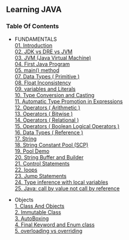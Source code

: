 ## Learning JAVA

### Table Of Contents
- FUNDAMENTALS<br>
  [01. Introduction](/docs/fundamentals/01.%20Introduction.md)<br>
  [02. JDK vs DRE vs JVM](/docs/fundamentals/02.%20JDKVsJREVsJVM.md)<br>
  [03. JVM (Java Virtual Machine)](/docs/fundamentals/03.%20JVM%20(%20Java%20Virtual%20Machine%20).md)<br>
  [04. First Java Program](/docs/fundamentals/04.%20First%20Java%20Program.md)<br>
  [05. main() method ](/docs/fundamentals/05.%20main()%20method.md)<br>
  [07. Data Types ( Primitive )](/docs/fundamentals/07.%20Data%20Types%20(%20Primitive%20).md)<br>
  [08. Float Inconsistency](/docs/fundamentals/08.%20Float%20Inconsistency.md)<br>
  [09. variables and Literals](/docs/fundamentals/09.%20variables%20and%20Literals.md)<br>
  [10. Type Conversion and Casting](/docs/fundamentals/10.%20Type%20Conversion%20and%20Casting.md)<br>
  [11. Automatic Type Promotion in Expressions](/docs/fundamentals/11.%20Automatic%20Type%20Promotion%20in%20Expressions.md)<br>
  [12. Operators ( Arithmetic )](/docs/fundamentals/12.%20Operators%20(%20Arithmetic%20).md)<br>
  [13. Operators ( Bitwise )](/docs/fundamentals/13.%20Operators%20(%20Bitwise%20).md)<br>
  [14. Operators ( Relational )](/docs/fundamentals/14.%20Operators%20(%20Relational%20).md)<br>
  [15. Operators ( Boolean Logical Operators )](/docs/fundamentals/15.%20Operators%20(%20Boolean%20Logical%20Operators%20).md)<br>
  [16.  Data Types ( Reference )](/docs/fundamentals/16.%20%20Data%20Types%20(%20Reference%20).md)<br>
  [17. String](/docs/fundamentals/17.%20String.md)<br>
  [18. String Constant Pool (SCP)](/docs/fundamentals/18.%20String%20Constant%20Pool%20(SCP).md)<br>
  [19. Pool Demo](/docs/fundamentals/19.%20Pool%20Demo.md)<br>
  [20. String Buffer and Builder](/docs/fundamentals/20.%20String%20Buffer%20and%20Builder.md)<br>
  [21. Control Statements](/docs/fundamentals/21.%20Control%20Statements.md)<br>
  [22. loops ](/docs/fundamentals/22.%20loops.md)<br>
  [23. Jump Statements](/docs/fundamentals/23.%20Jump%20Statements.md)<br>
  [24. Type inference with local variables ](/docs/fundamentals/24.%20Type%20inference%20with%20local%20variables.md)<br>
  [25. Java: call by value not call by reference](/docs/fundamentals/25.%20java%20call%20by%20value%20not%20call%20by%20reference.md)<br>



- Objects<br>
  [1. Class And Objects](/docs/class/classAndObjects.md)<br>
  [2. Immutable Class](/docs/class/ImmutableClass.md)<br>
  [3. AutoBoxing](/docs/class/Boxed%20Primitives.md)<br>
  [4. Final Keyword and Enum class](docs/class/Final%20Keyword%20And%20Enum.md)<br>
  [5. overloading vs overriding](docs/class/overloading%20vs%20overriding.md)<br>